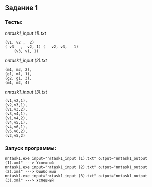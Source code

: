 ## Задание 1
### Тесты:
*nntask1_input (1).txt*
```
(v1, v2 ,  2)
( v3   ,  v2, 1) (   v2, v3,   1)
    (v3, v1, 1)
```
*nntask1_input (2).txt*
```
(m1, m3, 2),
(g1, m1, 1),
(g2, g1, 3),
(m1, m2, 4)
```
*nntask1_input (3).txt*
```
(v1,v2,1),
(v2,v3,1),
(v1,v3,2),
(v3,v4,1),
(v1,v4,2),
(v4,v5,1),
(v4,v6,1),
(v5,v6,2),
(v2,v5,2)
```

### Запуск программы:
```
nntask1.exe input="nntask1_input (1).txt" output="nntask1_output (1).xml" ---> Успешный
nntask1.exe input="nntask1_input (2).txt" output="nntask1_output (2).xml" ---> Ошибочный
nntask1.exe input="nntask1_input (3).txt" output="nntask1_output (3).xml" ---> Успешный
```
